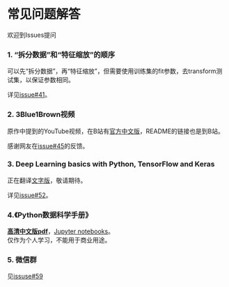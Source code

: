 
# 常见问题解答
欢迎到Issues提问
 
### 1. “拆分数据”和“特征缩放”的顺序
可以先“拆分数据”，再“特征缩放”，但需要使用训练集的fit参数，去transform测试集，以保证参数相同。

详见[issue#41](https://github.com/MachineLearning100/100-Days-Of-ML-Code/issues/41)。

### 2. 3Blue1Brown视频
原作中提到的YouTube视频，在B站有[官方中文版](https://space.bilibili.com/88461692/#/)，README的链接也是到B站。
 
感谢网友在[issue#45](https://github.com/MachineLearning100/100-Days-Of-ML-Code/issues/45)的反馈。

### 3. Deep Learning basics with Python, TensorFlow and Keras
正在翻译[文字版](https://pythonprogramming.net/introduction-deep-learning-python-tensorflow-keras/)，敬请期待。

详见[issue#52](https://github.com/MachineLearning100/100-Days-Of-ML-Code/issues/52)。

### 4.《Python数据科学手册》
**[高清中文版pdf](https://github.com/MachineLearning100/100-Days-Of-ML-Code/blob/master/Other%20Docs/Python%E6%95%B0%E6%8D%AE%E7%A7%91%E5%AD%A6%E6%89%8B%E5%86%8C.zip)**，[Jupyter notebooks](https://github.com/jakevdp/PythonDataScienceHandbook)。
<br>仅作为个人学习，不能用于商业用途。

### 5. 微信群
见[issuse#59](https://github.com/MachineLearning100/100-Days-Of-ML-Code/issues/59)
